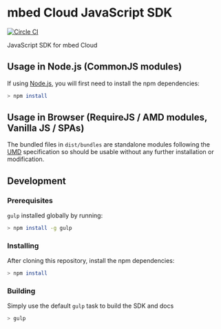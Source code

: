 # mbed Cloud JavaScript SDK

[![Circle CI](https://circleci.com/gh/ARMmbed/mbed-cloud-sdk-javascript.svg?style=shield&circle-token=62ef40035b1b5442234a44ad7e74199ea582f3f4)](https://circleci.com/gh/ARMmbed/mbed-cloud-sdk-javascript/)

JavaScript SDK for mbed Cloud

## Usage in Node.js (CommonJS modules)

If using [Node.js](https://nodejs.org), you will first need to install the npm dependencies:

```bash
> npm install
```

## Usage in Browser (RequireJS / AMD modules, Vanilla JS / SPAs)

The bundled files in `dist/bundles` are standalone modules following the [UMD](https://github.com/umdjs/umd) specification so should be usable without any further installation or modification.

## Development

### Prerequisites

```gulp``` installed globally by running:

```bash
> npm install -g gulp
```

### Installing

After cloning this repository, install the npm dependencies:

```bash
> npm install
```

### Building

Simply use the default ```gulp``` task to build the SDK and docs

```bash
> gulp
```
